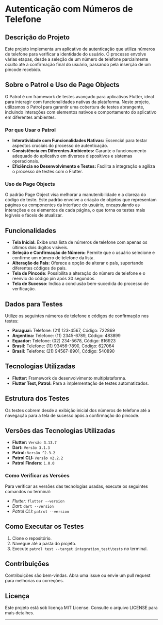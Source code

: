 # Autenticação com Números de Telefone

## Descrição do Projeto

Este projeto implementa um aplicativo de autenticação que utiliza números de telefone para verificar a identidade do usuário. O processo envolve várias etapas, desde a seleção de um número de telefone parcialmente oculto até a confirmação final do usuário, passando pela inserção de um pincode recebido.

## Sobre o Patrol e Uso de Page Objects

O Patrol é um framework de testes avançado para aplicativos Flutter, ideal para interagir com funcionalidades nativas da plataforma. Neste projeto, utilizamos o Patrol para garantir uma cobertura de testes abrangente, incluindo interações com elementos nativos e comportamento do aplicativo em diferentes ambientes.

### Por que Usar o Patrol

- **Interatividade com Funcionalidades Nativas:** Essencial para testar aspectos cruciais do processo de autenticação.
- **Consistência em Diferentes Ambientes:** Garante o funcionamento adequado do aplicativo em diversos dispositivos e sistemas operacionais.
- **Eficiência no Desenvolvimento e Testes:** Facilita a integração e agiliza o processo de testes com o Flutter.

### Uso de Page Objects

O padrão Page Object visa melhorar a manutenibilidade e a clareza do código de teste. Este padrão envolve a criação de objetos que representam páginas ou componentes da interface do usuário, encapsulando as interações e os elementos de cada página, o que torna os testes mais legíveis e fáceis de atualizar.

## Funcionalidades

- **Tela Inicial:** Exibe uma lista de números de telefone com apenas os últimos dois dígitos visíveis.
- **Seleção e Confirmação de Número:** Permite que o usuário selecione e confirme um número de telefone da lista.
- **Alteração de País:** Oferece a opção de alterar o país, suportando diferentes códigos de país.
- **Tela de Pincode:** Possibilita a alteração do número de telefone e o reenvio do código pin após 30 segundos.
- **Tela de Sucesso:** Indica a conclusão bem-sucedida do processo de verificação.

## Dados para Testes

Utilize os seguintes números de telefone e códigos de confirmação nos testes:

- **Paraguai:** Telefone: (21) 123-4567, Código: 722869
- **Argentina:** Telefone: (11) 2345-6789, Código: 483899
- **Equador:** Telefone: (02) 234-5678, Código: 816923
- **Brasil:** Telefone: (11) 93456-7890, Código: 627064
- **Brasil:** Telefone: (21) 94567-8901, Código: 540890

## Tecnologias Utilizadas

- **Flutter:** Framework de desenvolvimento multiplataforma.
- **Flutter Test, Patrol:** Para a implementação de testes automatizados.

## Estrutura dos Testes

Os testes cobrem desde a exibição inicial dos números de telefone até a navegação para a tela de sucesso após a confirmação do pincode.

## Versões das Tecnologias Utilizadas

- **Flutter:** `Versão 3.13.7`
- **Dart:** `Versão 3.1.3`
- **Patrol:** `Versão ^2.3.2`
- **Patrol CLI:** `Versão v2.2.2`
- **Patrol Finders:** `1.0.0`

### Como Verificar as Versões

Para verificar as versões das tecnologias usadas, execute os seguintes comandos no terminal:

- _Flutter:_ `flutter --version`
- _Dart:_ `dart --version`
- _Patrol CLI:_ `patrol --version`

## Como Executar os Testes

1. Clone o repositório.
2. Navegue até a pasta do projeto.
3. Execute `patrol test --target integration_test\tests` no terminal.

## Contribuições

Contribuições são bem-vindas. Abra uma issue ou envie um pull request para melhorias ou correções.

## Licença

Este projeto está sob licença MIT License. Consulte o arquivo LICENSE para mais detalhes.

---

